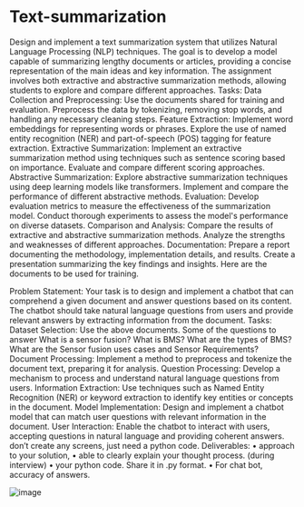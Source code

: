 # Text-summarization
Design and implement a text summarization system that utilizes Natural Language Processing (NLP) techniques. The goal is to develop a model capable of summarizing lengthy documents or articles, providing a concise representation of the main ideas and key information. The assignment involves both extractive and abstractive summarization methods, allowing students to explore and compare different approaches.
Tasks:
Data Collection and Preprocessing:
Use the documents shared for training and evaluation.
Preprocess the data by tokenizing, removing stop words, and handling any necessary cleaning steps.
Feature Extraction:
Implement word embeddings for representing words or phrases.
Explore the use of named entity recognition (NER) and part-of-speech (POS) tagging for feature extraction.
Extractive Summarization:
Implement an extractive summarization method using techniques such as sentence scoring based on importance.
Evaluate and compare different scoring approaches.
Abstractive Summarization:
Explore abstractive summarization techniques using deep learning models like transformers.
Implement and compare the performance of different abstractive methods.
Evaluation:
Develop evaluation metrics to measure the effectiveness of the summarization model.
Conduct thorough experiments to assess the model's performance on diverse datasets.
Comparison and Analysis:
Compare the results of extractive and abstractive summarization methods.
Analyze the strengths and weaknesses of different approaches.
Documentation:
Prepare a report documenting the methodology, implementation details, and results.
Create a presentation summarizing the key findings and insights.
Here are the documents to be used for training.
  


Problem Statement:
Your task is to design and implement a chatbot that can comprehend a given document and answer questions based on its content. The chatbot should take natural language questions from users and provide relevant answers by extracting information from the document.
Tasks:
Dataset Selection:
Use the above documents.
Some of the questions to answer
What is a sensor fusion?
What is BMS?
What are the types of BMS?
What are the Sensor fusion uses cases and Sensor Requirements?
Document Processing:
Implement a method to preprocess and tokenize the document text, preparing it for analysis.
Question Processing:
Develop a mechanism to process and understand natural language questions from users.
Information Extraction:
Use techniques such as Named Entity Recognition (NER) or keyword extraction to identify key entities or concepts in the document.
Model Implementation:
Design and implement a chatbot model that can match user questions with relevant information in the document.
User Interaction:
Enable the chatbot to interact with users, accepting questions in natural language and providing coherent answers. don’t create any screens, just need a python code.
Deliverables:
•	approach to your solution, 
•	able to clearly explain your thought process.  (during interview)
•	your python code. Share it in .py format.
•	For chat bot, accuracy of answers.

![image](https://github.com/user-attachments/assets/047ba774-cce6-4628-8840-25d37ed5c1c7)
